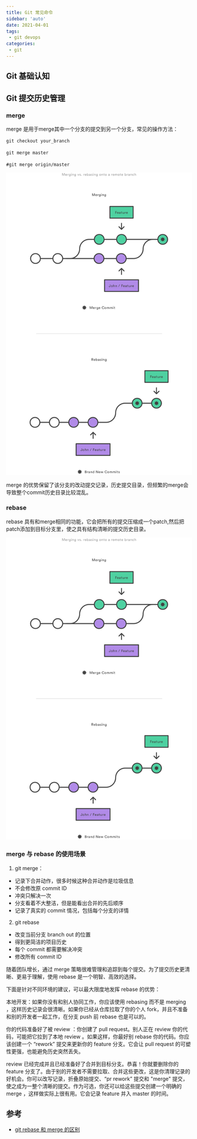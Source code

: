```yaml
---
title: Git 常见命令
sidebar: 'auto'
date: 2021-04-01
tags:
 - git devops
categories:
 - git
---
```


## Git 基础认知

## Git 提交历史管理

### merge

merge 是用于merge其中一个分支的提交到另一个分支，常见的操作方法：
```
git checkout your_branch

git merge master

#git merge origin/master
```
![](/images/git_01_merge.jpg)

merge 的优势保留了该分支的改动提交记录，历史提交目录，但频繁的merge会导致整个commit历史目录比较混乱。

### rebase

rebase 具有和merge相同的功能，它会把所有的提交压缩成一个patch,然后把patch添加到目标分支里，使之具有结构清晰的提交历史目录。

![](/images/git_01_rebase.jpg)

### merge 与 rebase 的使用场景

1. git merge：

- 记录下合并动作，很多时候这种合并动作是垃圾信息
- 不会修改原 commit ID
- 冲突只解决一次
- 分支看着不大整洁，但是能看出合并的先后顺序
- 记录了真实的 commit 情况，包括每个分支的详情

2. git rebase

- 改变当前分支 branch out 的位置
- 得到更简洁的项目历史
- 每个 commit 都需要解决冲突
- 修改所有 commit ID

随着团队增长，通过 merge 策略很难管理和追踪到每个提交。为了提交历史更清晰、更易于理解，使用 rebase 是一个明智、高效的选择。

下面是针对不同环境的建议，可以最大限度地发挥 rebase 的优势：

本地开发：如果你没有和别人协同工作，你应该使用 rebasing 而不是 merging ，这样历史记录会很清晰。如果你已经从仓库拉取了你的个人 fork，并且不准备和别的开发者一起工作，在分支 push 前 rebase 也是可以的。

你的代码准备好了被 review ：你创建了 pull request。别人正在 review 你的代码，可能把它拉到了本地 review 。如果这样，你最好别 rebase 你的代码。你应该创建一个 “rework” 提交来更新你的 feature 分支。它会让 pull request 的可塑性更强，也能避免历史突然丢失。

review 已经完成并且已经准备好了合并到目标分支。恭喜！你就要删除你的 feature 分支了。由于别的开发者不需要拉取、合并这些更改，这是你清理记录的好机会。你可以改写记录，折叠原始提交、“pr rework”  提交和 "merge" 提交，使之成为一整个清晰的提交。作为可选，你还可以给这些提交创建一个明确的 merge ，这样做实际上很有用。它会记录 feature 并入 master 的时间。

## 参考

* [git rebase 和 merge 的区别](https://mp.weixin.qq.com/s/dAM5aGIa7VErvIJUgImdqg)